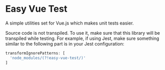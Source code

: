 # Easy Vue Test

A simple utilities set for Vue.js which makes unit tests easier.

Source code is not transpiled. To use it, make sure that this library will be transpiled while testing. For example, if using Jest, make sure something similar to the following part is in your Jest configuration:

```javascript
transformIgnorePatterns: [
  'node_modules/(?!easy-vue-test/)'
]
```

